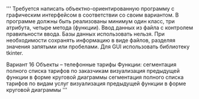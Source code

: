 ''' Требуется написать объектно-ориентированную программу с графическим интерфейсом в соответствии со своим вариантом. В программе должны быть реализованы минимум один класс, три атрибута, четыре метода (функции). Ввод данных из файла с контролем правильности ввода. Базы данных использовать нельзя. При необходимости сохранять информацию в виде файлов, разделяя значения запятыми или пробелами. Для GUI использовать библиотеку tkinter.

Вариант 16 Объекты – телефонные тарифы 
Функции:	сегментация полного списка тарифов по заказчикам
         визуализация предыдущей функции в форме круговой диаграммы
         сегментация полного списка тарифов по видам услуг
         визуализация предыдущей функции в форме круговой диаграммы
 '''
